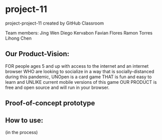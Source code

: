 # project-11
project-project-11 created by GitHub Classroom

Team members:
Jing Wen
Diego Kervabon
Favian Flores
Ramon Torres
Lihong Chen

## Our Product-Vision:
FOR people ages 5 and up with access to the internet and an internet browser WHO are looking to socialize in a way 
that is socially-distanced during this pandemic, UNOpen is a card game THAT is fun and easy to learn and UNLIKE 
current mobile versions of this game OUR PRODUCT is free and open source and will run in your browser.

## Proof-of-concept prototype

## How to use:
(in the process) 

